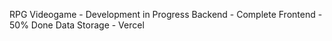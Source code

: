 RPG Videogame - Development in Progress
Backend - Complete
Frontend - 50% Done
Data Storage - Vercel
